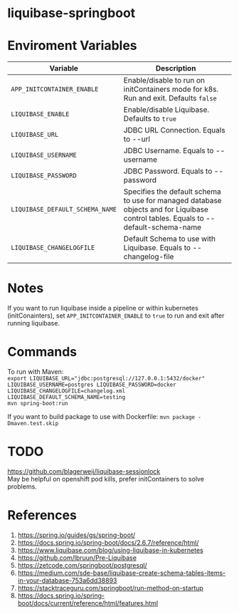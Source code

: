 # liquibase-springboot

# Enviroment Variables 

| Variable | Description | 
| -------- | ----------- |
| `APP_INITCONTAINER_ENABLE` | Enable/disable to run on initContainers mode for k8s. Run and exit. Defaults `false` |
| `LIQUIBASE_ENABLE` | Enable/disable Liquibase. Defaults to `true` |
| `LIQUIBASE_URL` | JDBC URL Connection. Equals to --url | 
| `LIQUIBASE_USERNAME` | JDBC Username. Equals to --username |
| `LIQUIBASE_PASSWORD` | JDBC Password. Equals to --password |
| `LIQUIBASE_DEFAULT_SCHEMA_NAME` |  Specifies the default schema to use for managed database objects and for Liquibase control tables. Equals to --default-schema-name |
| `LIQUIBASE_CHANGELOGFILE` | Default Schema to use with Liquibase. Equals to --changelog-file |

# Notes
If you want to run liquibase inside a pipeline or within kubernetes (initConainters), set `APP_INITCONTAINER_ENABLE` to `true` to run and exit after running liquibase.   

# Commands  

To run with Maven:  
`export LIQUIBASE_URL="jdbc:postgresql://127.0.0.1:5432/docker" LIQUIBASE_USERNAME=postgres LIQUIBASE_PASSWORD=docker LIQUIBASE_CHANGELOGFILE=changelog.xml LIQUIBASE_DEFAULT_SCHEMA_NAME=testing`  
`mvn spring-boot:run`   

If you want to build package to use with Dockerfile:
`mvn package -Dmaven.test.skip` 

# TODO

https://github.com/blagerweij/liquibase-sessionlock  
May be helpful on openshift pod kills, prefer initContainers to solve problems.

# References  

1. https://spring.io/guides/gs/spring-boot/
2. https://docs.spring.io/spring-boot/docs/2.6.7/reference/html/
3. https://www.liquibase.com/blog/using-liquibase-in-kubernetes  
4. https://github.com/lbruun/Pre-Liquibase
5. https://zetcode.com/springboot/postgresql/
6. https://medium.com/sde-base/liquibase-create-schema-tables-items-in-your-database-753a6dd38893 
7. https://stacktraceguru.com/springboot/run-method-on-startup 
8. https://docs.spring.io/spring-boot/docs/current/reference/html/features.html 